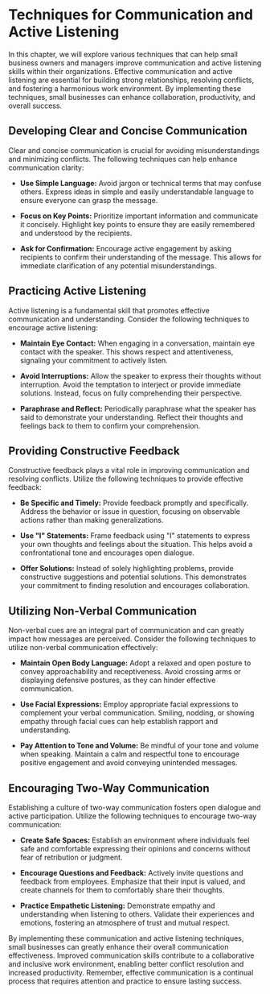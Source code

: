 # Techniques for Communication and Active Listening

In this chapter, we will explore various techniques that can help small business owners and managers improve communication and active listening skills within their organizations. Effective communication and active listening are essential for building strong relationships, resolving conflicts, and fostering a harmonious work environment. By implementing these techniques, small businesses can enhance collaboration, productivity, and overall success.

## Developing Clear and Concise Communication

Clear and concise communication is crucial for avoiding misunderstandings and minimizing conflicts. The following techniques can help enhance communication clarity:

- **Use Simple Language:** Avoid jargon or technical terms that may confuse others. Express ideas in simple and easily understandable language to ensure everyone can grasp the message.
    
- **Focus on Key Points:** Prioritize important information and communicate it concisely. Highlight key points to ensure they are easily remembered and understood by the recipients.
    
- **Ask for Confirmation:** Encourage active engagement by asking recipients to confirm their understanding of the message. This allows for immediate clarification of any potential misunderstandings.
    

## Practicing Active Listening

Active listening is a fundamental skill that promotes effective communication and understanding. Consider the following techniques to encourage active listening:

- **Maintain Eye Contact:** When engaging in a conversation, maintain eye contact with the speaker. This shows respect and attentiveness, signaling your commitment to actively listen.
    
- **Avoid Interruptions:** Allow the speaker to express their thoughts without interruption. Avoid the temptation to interject or provide immediate solutions. Instead, focus on fully comprehending their perspective.
    
- **Paraphrase and Reflect:** Periodically paraphrase what the speaker has said to demonstrate your understanding. Reflect their thoughts and feelings back to them to confirm your comprehension.
    

## Providing Constructive Feedback

Constructive feedback plays a vital role in improving communication and resolving conflicts. Utilize the following techniques to provide effective feedback:

- **Be Specific and Timely:** Provide feedback promptly and specifically. Address the behavior or issue in question, focusing on observable actions rather than making generalizations.
    
- **Use "I" Statements:** Frame feedback using "I" statements to express your own thoughts and feelings about the situation. This helps avoid a confrontational tone and encourages open dialogue.
    
- **Offer Solutions:** Instead of solely highlighting problems, provide constructive suggestions and potential solutions. This demonstrates your commitment to finding resolution and encourages collaboration.
    

## Utilizing Non-Verbal Communication

Non-verbal cues are an integral part of communication and can greatly impact how messages are perceived. Consider the following techniques to utilize non-verbal communication effectively:

- **Maintain Open Body Language:** Adopt a relaxed and open posture to convey approachability and receptiveness. Avoid crossing arms or displaying defensive postures, as they can hinder effective communication.
    
- **Use Facial Expressions:** Employ appropriate facial expressions to complement your verbal communication. Smiling, nodding, or showing empathy through facial cues can help establish rapport and understanding.
    
- **Pay Attention to Tone and Volume:** Be mindful of your tone and volume when speaking. Maintain a calm and respectful tone to encourage positive engagement and avoid conveying unintended messages.
    

## Encouraging Two-Way Communication

Establishing a culture of two-way communication fosters open dialogue and active participation. Utilize the following techniques to encourage two-way communication:

- **Create Safe Spaces:** Establish an environment where individuals feel safe and comfortable expressing their opinions and concerns without fear of retribution or judgment.
    
- **Encourage Questions and Feedback:** Actively invite questions and feedback from employees. Emphasize that their input is valued, and create channels for them to comfortably share their thoughts.
    
- **Practice Empathetic Listening:** Demonstrate empathy and understanding when listening to others. Validate their experiences and emotions, fostering an atmosphere of trust and mutual respect.
    

By implementing these communication and active listening techniques, small businesses can greatly enhance their overall communication effectiveness. Improved communication skills contribute to a collaborative and inclusive work environment, enabling better conflict resolution and increased productivity. Remember, effective communication is a continual process that requires attention and practice to ensure lasting success.
